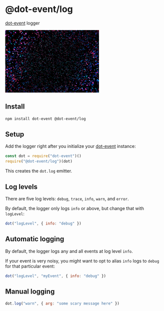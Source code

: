 # @dot-event/log

[dot-event](https://github.com/dot-event/dot-event#readme) logger

![dots](dots.gif)

## Install

```bash
npm install dot-event @dot-event/log
```

## Setup

Add the logger right after you initialize your [dot-event](https://github.com/dot-event/dot-event) instance:

```js
const dot = require("dot-event")()
require("@dot-event/log")(dot)
```

This creates the `dot.log` emitter.

## Log levels

There are five log levels: `debug`, `trace`, `info`, `warn`, and `error`.

By default, the logger only logs `info` or above, but change that with `logLevel`:

```js
dot("logLevel", { info: "debug" })
```

## Automatic logging

By default, the logger logs any and all events at log level `info`.

If your event is very noisy, you might want to opt to alias `info` logs to `debug` for that particular event:

```js
dot("logLevel", "myEvent", { info: "debug" })
```

## Manual logging

```js
dot.log("warn", { arg: "some scary message here" })
```
